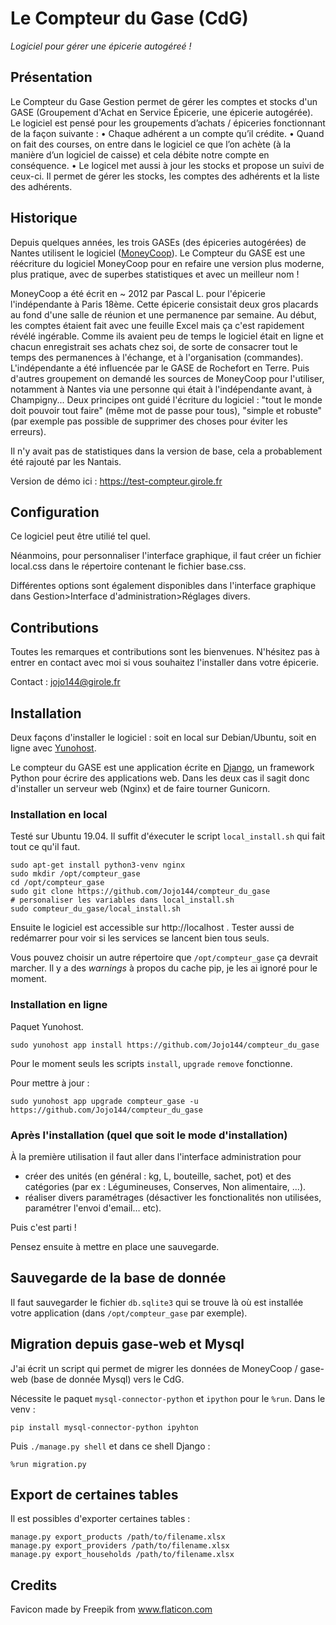 # Le Compteur du Gase (CdG)
*Logiciel pour gérer une épicerie autogéreé !*

## Présentation

Le Compteur du Gase Gestion permet de gérer les comptes et stocks d'un GASE (Groupement d'Achat en Service Épicerie, une épicerie autogérée).
Le logiciel est pensé pour les groupements d’achats / épiceries fonctionnant de la façon suivante :
    • Chaque adhérent a un compte qu’il crédite.
    • Quand on fait des courses, on entre dans le logiciel ce que l’on achète (à la manière d’un logiciel de caisse) et cela débite notre compte en conséquence.
    • Le logicel met aussi à jour les stocks et propose un suivi de ceux-ci.
Il permet de gérer les stocks, les comptes des adhérents et la liste des adhérents.

## Historique

Depuis quelques années, les trois GASEs (des épiceries autogérées) de Nantes utilisent le logiciel ([MoneyCoop](https://github.com/barchstien/gase-web)).
Le Compteur du GASE est une réécriture du logiciel MoneyCoop pour en refaire une version plus moderne, plus pratique, avec de
superbes statistiques et avec un meilleur nom !

MoneyCoop a été écrit en ~ 2012 par Pascal L. pour l'épicerie l'indépendante à Paris 18ème.
Cette épicerie consistait deux gros placards au fond d'une salle de réunion et une permanence par semaine.
Au début, les comptes étaient fait avec une feuille Excel mais ça c'est rapidement révélé ingérable.
Comme ils avaient peu de temps le logiciel était en ligne et chacun enregistrait ses achats chez soi, de sorte de consacrer tout le temps des permanences à l'échange, et à l'organisation (commandes).
L'indépendante a été influencée par le GASE de Rochefort en Terre. Puis d'autres groupement on demandé les sources de MoneyCoop pour l'utiliser, notamment à Nantes via une personne qui était à l'indépendante avant, à Champigny...
Deux principes ont guidé l'écriture du logiciel : "tout le monde doit pouvoir tout faire" (même mot de passe pour tous), "simple et robuste" (par exemple pas possible de supprimer des choses pour éviter les erreurs).

Il n'y avait pas de statistiques dans la version de base, cela a probablement été rajouté par les Nantais.

Version de démo ici : https://test-compteur.girole.fr

## Configuration

Ce logiciel peut être utilié tel quel.

Néanmoins, pour personnaliser l'interface graphique, il faut créer un fichier local.css dans le répertoire contenant le fichier base.css.

Différentes options sont également disponibles dans l'interface graphique dans Gestion>Interface d'administration>Réglages divers.

## Contributions

Toutes les remarques et contributions sont les bienvenues. N'hésitez pas à entrer en contact avec moi si vous souhaitez l'installer dans votre épicerie.

Contact : jojo144@girole.fr

## Installation

Deux façons d'installer le logiciel : soit en local sur Debian/Ubuntu, soit en ligne avec [Yunohost](https://yunohost.org).

Le compteur du GASE est une application écrite en [Django](https://www.djangoproject.com/), un framework Python pour écrire des applications web.
Dans les deux cas il sagit donc d'installer un serveur web (Nginx) et de faire tourner Gunicorn.

### Installation en local

Testé sur Ubuntu 19.04. Il suffit d'éxecuter le script `local_install.sh` qui fait tout ce qu'il faut.
```
sudo apt-get install python3-venv nginx
sudo mkdir /opt/compteur_gase
cd /opt/compteur_gase
sudo git clone https://github.com/Jojo144/compteur_du_gase
# personaliser les variables dans local_install.sh
sudo compteur_du_gase/local_install.sh
```
Ensuite le logiciel est accessible sur http://localhost .
Tester aussi de redémarrer pour voir si les services se lancent bien tous seuls.

Vous pouvez choisir un autre répertoire que `/opt/compteur_gase` ça devrait marcher.
Il y a des *warnings* à propos du cache pip, je les ai ignoré pour le moment.

### Installation en ligne

Paquet Yunohost.
```
sudo yunohost app install https://github.com/Jojo144/compteur_du_gase
```
Pour le moment seuls les scripts `install`, `upgrade` `remove` fonctionne.

Pour mettre à jour :
```
sudo yunohost app upgrade compteur_gase -u https://github.com/Jojo144/compteur_du_gase
```

### Après l'installation (quel que soit le mode d'installation)

À la première utilisation il faut aller dans l'interface administration pour 

- créer des unités (en général : kg, L, bouteille, sachet, pot) et des catégories (par ex :
Légumineuses, Conserves, Non alimentaire, ...).
- réaliser divers paramétrages (désactiver les fonctionalités non utilisées, paramétrer l'envoi d'email… etc).

Puis c'est parti !

Pensez ensuite à mettre en place une sauvegarde.


## Sauvegarde de la base de donnée

Il faut sauvegarder le fichier `db.sqlite3` qui se trouve là où est installée votre application
(dans `/opt/compteur_gase` par exemple).

## Migration depuis gase-web et Mysql

J'ai écrit un script qui permet de migrer les données de MoneyCoop / gase-web (base de donnée Mysql) vers le CdG.

Nécessite le paquet `mysql-connector-python` et `ipython` pour le `%run`. Dans le venv :
```
pip install mysql-connector-python ipyhton
```
Puis `./manage.py shell` et dans ce shell Django :
```
%run migration.py
```

## Export de certaines tables

Il est possibles d'exporter certaines tables :
```
manage.py export_products /path/to/filename.xlsx
manage.py export_providers /path/to/filename.xlsx
manage.py export_households /path/to/filename.xlsx
```

## Credits

Favicon made by Freepik from www.flaticon.com
